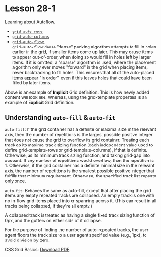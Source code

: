 # Lesson 28-1

Learning about Autoflow.

- [`grid-auto-rows`](https://developer.mozilla.org/en-US/docs/Web/CSS/grid-auto-rows)
- [`grid-auto-columns`](https://developer.mozilla.org/en-US/docs/Web/CSS/grid-auto-columns)
- [`grid-auto-flows`](https://developer.mozilla.org/en-US/docs/Web/CSS/grid-auto-flow)<br>
  `grid-auto-flow:dense`
  "dense" packing algorithm attempts to fill in holes earlier in the grid, if smaller items come up later. This may cause items to appear out-of-order, when doing so would fill in holes left by larger items.
  If it is omitted, a "sparse" algorithm is used, where the placement algorithm only ever moves "forward" in the grid when placing items, never backtracking to fill holes. This ensures that all of the auto-placed items appear "in order", even if this leaves holes that could have been filled by later items.

Above is an example of **Implicit** Grid definition. This is how newly added content will look like.
Whereas, using the grid-template properties is an example of **Explicit** Grid definition.

## Understanding `auto-fill` & `auto-fit`

`auto-fill`: If the grid container has a definite or maximal size in the relevant axis, then the number of repetitions is the largest possible positive integer that does not cause the grid to overflow its grid container. Treating each track as its maximal track sizing function (each independent value used to define grid-template-rows or grid-template-columns), if that is definite. Otherwise, as its minimum track sizing function, and taking grid-gap into account. If any number of repetitions would overflow, then the repetition is 1. Otherwise, if the grid container has a definite minimal size in the relevant axis, the number of repetitions is the smallest possible positive integer that fulfills that minimum requirement. Otherwise, the specified track list repeats only once.

`auto-fit`: Behaves the same as auto-fill, except that after placing the grid items any empty repeated tracks are collapsed. An empty track is one with no in-flow grid items placed into or spanning across it. (This can result in all tracks being collapsed, if they're all empty.)

A collapsed track is treated as having a single fixed track sizing function of 0px, and the gutters on either side of it collapse.

For the purpose of finding the number of auto-repeated tracks, the user agent floors the track size to a user agent specified value (e.g., 1px), to avoid division by zero.

<p>CSS Grid Basics: <a href="css-grid.pdf">Download PDF</a>.</p></embed>
